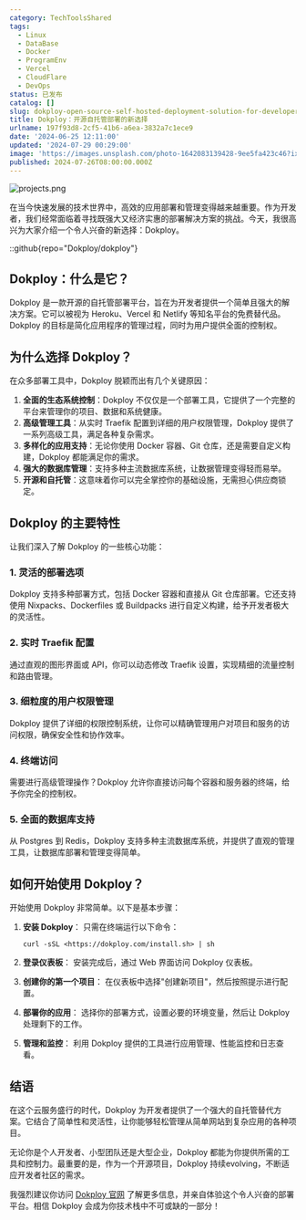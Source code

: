 ```yaml
---
category: TechToolsShared
tags:
  - Linux
  - DataBase
  - Docker
  - ProgramEnv
  - Vercel
  - CloudFlare
  - DevOps
status: 已发布
catalog: []
slug: dokploy-open-source-self-hosted-deployment-solution-for-developers
title: Dokploy：开源自托管部署的新选择
urlname: 197f93d8-2cf5-41b6-a6ea-3832a7c1ece9
date: '2024-06-25 12:11:00'
updated: '2024-07-29 00:29:00'
image: 'https://images.unsplash.com/photo-1642083139428-9ee5fa423c46?ixlib=rb-4.0.3&q=85&fm=jpg&crop=entropy&cs=srgb'
published: 2024-07-26T08:00:00.000Z
---
```


![projects.png](https://prod-files-secure.s3.us-west-2.amazonaws.com/5d24fe63-e567-4804-86f9-9fdc62e13082/adfdc1fe-2109-46ac-9ad4-f50e8631f20c/projects.png?X-Amz-Algorithm=AWS4-HMAC-SHA256&X-Amz-Content-Sha256=UNSIGNED-PAYLOAD&X-Amz-Credential=ASIAZI2LB466XXZHV7Z6%2F20250305%2Fus-west-2%2Fs3%2Faws4_request&X-Amz-Date=20250305T213341Z&X-Amz-Expires=3600&X-Amz-Security-Token=IQoJb3JpZ2luX2VjENb%2F%2F%2F%2F%2F%2F%2F%2F%2F%2FwEaCXVzLXdlc3QtMiJHMEUCIElEbMDeyHY5i%2FLS5Fq9ZjHp2QH83aP6jRKr%2FQrAtod%2BAiEA14ux3bzF6fhf9B%2F%2BbN8pofZYZGLuNLy7rsq8h0MsGPMq%2FwMIHhAAGgw2Mzc0MjMxODM4MDUiDC%2F1Popex4Dn50LrZircA8FQZtKwepyMC0vID2MxbEHlQW3i7yB0bwfMagtHQGUOmp2i7ESW464bwTV5Fk9JWiHDR7ARzo3qoFrR0I5cOdxwzr5JWA2%2FrVSjanXmt3gBJjctvZGnIjGwrjt7vN9BiKVhF1Vsgleu9njN2mZXfL2p0H%2F2t0RjElrvY8Swk%2F9e8G19tGj69zEgGizinHhSS4aJuf%2BPM%2B1K7fmlo4AxWCiqalnuhxPcADrfnxQBOS6LAPzmrVJz5sYAG97uyY4zmneD3gYNkRbWqYy7zUaT8yvknPo1xf2U%2BMP7MxREzILZI5M3bIIYUy%2FIKRMr0XCj%2Fro9ZIxqCJGf4cgydVRA2jBsEX%2FCAu9g%2FAglGSIMbOk4fjceFSQERizj1SWptYzpYdmu3QTZW5Y1My0ku041mANrxdF15uYsu%2BCMr6Na7cUeacKXgrW%2FIPXtUYcr%2Fv6lgLNblOOl2j2AjwC%2FAZAw6m0JbeVyl3BHqzROE2J%2BmcQVUHMmsO0rrtf7t9w07S9OE7%2FeLe5aZ701V%2BKmfMh29xFPUl%2B4sF9OiQvPqDAchNXv4NJGSCNGtVN5hTgJkb3vz9t5yUaNPweW2tK20SByNdPxoUUj7C6YSUuY%2FNsHbwdikHDVbWDNNGQsn8Y%2FML6Ao74GOqUBURRoVTg5wVhCYSFuJ8nM1bcfctU1PFv0afQI6Ac7bAhEo3GQ8zfJR1StilVR6kYjSrT666WfJrrcVWnSU15l1CTswZ4iN5426hFRCvZErS1gvprfNKb42sW9NmfczOWXJEalQNFy8SsyqsZ58v9Em0p7s94N2eUhIgsVSibEl2CV8E0IudWxeGQgQcQE1TBAe6Sy3Jy65D5BfYp7LCHQo2%2FZUhF0&X-Amz-Signature=4113bc7f76e2fcf867c73b93e78274dd19e67aefe8d8732b52f018c549d75d28&X-Amz-SignedHeaders=host&x-id=GetObject)


在当今快速发展的技术世界中，高效的应用部署和管理变得越来越重要。作为开发者，我们经常面临着寻找既强大又经济实惠的部署解决方案的挑战。今天，我很高兴为大家介绍一个令人兴奋的新选择：Dokploy。


::github{repo="Dokploy/dokploy"}


## Dokploy：什么是它？


Dokploy 是一款开源的自托管部署平台，旨在为开发者提供一个简单且强大的解决方案。它可以被视为 Heroku、Vercel 和 Netlify 等知名平台的免费替代品。Dokploy 的目标是简化应用程序的管理过程，同时为用户提供全面的控制权。


## 为什么选择 Dokploy？


在众多部署工具中，Dokploy 脱颖而出有几个关键原因：

1. **全面的生态系统控制**：Dokploy 不仅仅是一个部署工具，它提供了一个完整的平台来管理你的项目、数据和系统健康。
2. **高级管理工具**：从实时 Traefik 配置到详细的用户权限管理，Dokploy 提供了一系列高级工具，满足各种复杂需求。
3. **多样化的应用支持**：无论你使用 Docker 容器、Git 仓库，还是需要自定义构建，Dokploy 都能满足你的需求。
4. **强大的数据库管理**：支持多种主流数据库系统，让数据管理变得轻而易举。
5. **开源和自托管**：这意味着你可以完全掌控你的基础设施，无需担心供应商锁定。

## Dokploy 的主要特性


让我们深入了解 Dokploy 的一些核心功能：


### 1. 灵活的部署选项


Dokploy 支持多种部署方式，包括 Docker 容器和直接从 Git 仓库部署。它还支持使用 Nixpacks、Dockerfiles 或 Buildpacks 进行自定义构建，给予开发者极大的灵活性。


### 2. 实时 Traefik 配置


通过直观的图形界面或 API，你可以动态修改 Traefik 设置，实现精细的流量控制和路由管理。


### 3. 细粒度的用户权限管理


Dokploy 提供了详细的权限控制系统，让你可以精确管理用户对项目和服务的访问权限，确保安全性和协作效率。


### 4. 终端访问


需要进行高级管理操作？Dokploy 允许你直接访问每个容器和服务器的终端，给予你完全的控制权。


### 5. 全面的数据库支持


从 Postgres 到 Redis，Dokploy 支持多种主流数据库系统，并提供了直观的管理工具，让数据库部署和管理变得简单。


## 如何开始使用 Dokploy？


开始使用 Dokploy 非常简单。以下是基本步骤：

1. **安装 Dokploy**：
只需在终端运行以下命令：

	```plain text
	curl -sSL <https://dokploy.com/install.sh> | sh
	```

2. **登录仪表板**：
安装完成后，通过 Web 界面访问 Dokploy 仪表板。
3. **创建你的第一个项目**：
在仪表板中选择"创建新项目"，然后按照提示进行配置。
4. **部署你的应用**：
选择你的部署方式，设置必要的环境变量，然后让 Dokploy 处理剩下的工作。
5. **管理和监控**：
利用 Dokploy 提供的工具进行应用管理、性能监控和日志查看。

## 结语


在这个云服务盛行的时代，Dokploy 为开发者提供了一个强大的自托管替代方案。它结合了简单性和灵活性，让你能够轻松管理从简单网站到复杂应用的各种项目。


无论你是个人开发者、小型团队还是大型企业，Dokploy 都能为你提供所需的工具和控制力。最重要的是，作为一个开源项目，Dokploy 持续evolving，不断适应开发者社区的需求。


我强烈建议你访问 [Dokploy 官网](https://dokploy.com/) 了解更多信息，并亲自体验这个令人兴奋的部署平台。相信 Dokploy 会成为你技术栈中不可或缺的一部分！

